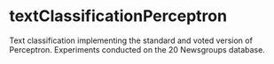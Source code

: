 # textClassificationPerceptron
Text classification implementing the standard and voted version of Perceptron. Experiments conducted on the 20 Newsgroups database.
